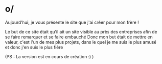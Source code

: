 # o/

Aujourd'hui, je vous présente le site que j'ai créer pour mon frère ! 

Le but de ce site était qu'il ait un site visible au près des entreprises afin de se faire remarquer et se faire embauché 
Donc mon but était de mettre en valeur, c'est l'un de mes plus projets, dans le quel je me suis le plus amusé et donc j'en suis le plus fière

(PS : La version est en cours de création :) )
